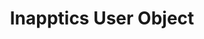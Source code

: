 ---
title: Inapptics User Object
position: 3.10
description: Returns a `IAXUserIdentity` instance with currently set user properties.
from_version: 1.7.0
parameters:
  - name: 
    content: 
content_markdown: |-
  ##### Declaration

  ``` swift
  class func user() -> IAXUserIdentity
  ```
  {: .code-group-start title="Swift" }

  ``` objective_c
  + (IAXUserIdentity * _Nonnull)user;
  ```
  {: .code-group title="Objective-C" }

  By default, app users are identified using `identifierForVendor` **UUIDString**.
  
  Optionally you can attach more information about the user in order to make it easier to identify and find back a user.

  These are the standard user properties:

  | Property | Type | Description |
  | --- | --- | --- |
  | `id` | NSString | A custom identifier for your user. E.g. the user's ID in your own user database. |
  | `email` | NSString | App user's email. |
  | `name` | NSString | App user's full name. |
  | `properties` | NSDictionary | A dictionary with custom key/value properties for the app user. |

  ##### Example

  ``` swift
  print(Inapptics.user().id)
  print(Inapptics.user().email)
  print(Inapptics.user().name)
  print(Inapptics.user().properties["YOUR_CUSTOM_KEY"]!)
  ```
  {: .code-group-start title="Swift" }

  ``` objective_c
  NSLog(@"%@", Inapptics.user.id);
  NSLog(@"%@", Inapptics.user.email);
  NSLog(@"%@", Inapptics.user.name);
  NSLog(@"%@", Inapptics.user.properties[@"YOUR_CUSTOM_KEY"]);
  ```
  {: .code-group title="Objective-C" }
---
